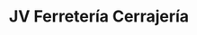 ---
title: "JV Ferretería Cerrajería"
url: /santo-domingo/jv-ferreteria-cerrajeria/
shop: hardware
---